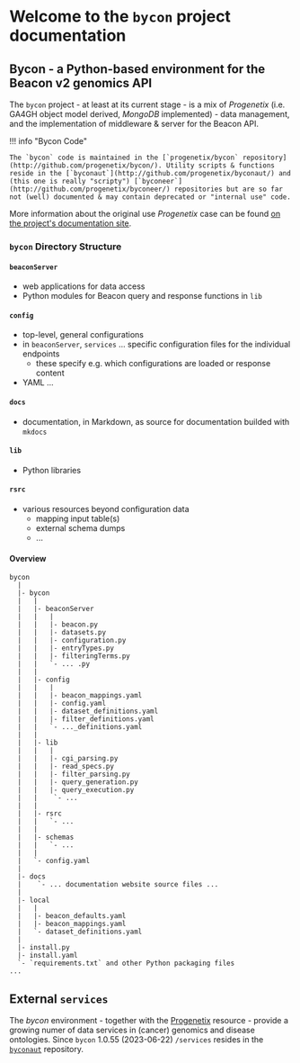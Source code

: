 # Welcome to the `bycon` project documentation

## Bycon - a Python-based environment for the Beacon v2 genomics API

The `bycon` project - at least at its current stage - is a mix of _Progenetix_ (i.e. GA4GH object model derived, _MongoDB_ implemented) - data management, and the implementation of middleware & server for the Beacon API.

!!! info "Bycon Code"

    The `bycon` code is maintained in the [`progenetix/bycon` repository](http://github.com/progenetix/bycon/). Utility scripts & functions reside in the [`byconaut`](http://github.com/progenetix/byconaut/) and (this one is really "scripty") [`byconeer`](http://github.com/progenetix/byconeer/) repositories but are so far not (well) documented & may contain deprecated or "internal use" code.

More information about the original use _Progenetix_ case can be found [on the project's documentation site](https://docs.progenetix.org/).

### `bycon` Directory Structure

#### `beaconServer`

* web applications for data access
* Python modules for Beacon query and response functions in `lib`

#### `config`

* top-level, general configurations
* in `beaconServer`, `services` ... specific configuration files for the
individual endpoints
  - these specify e.g. which configurations are loaded or response content
* YAML ...

#### `docs`

* documentation, in Markdown, as source for documentation builded with `mkdocs`

#### `lib`

* Python libraries

#### `rsrc`

* various resources beyond configuration data
    - mapping input table(s)
    - external schema dumps
    - ...


#### Overview

```
bycon
  |
  |- bycon
  |   |
  |   |- beaconServer
  |   |   |
  |   |   |- beacon.py
  |   |   |- datasets.py
  |   |   |- configuration.py
  |   |   |- entryTypes.py
  |   |   |- filteringTerms.py
  |   |   `- ... .py
  |   |
  |   |- config
  |   |   |
  |   |   |- beacon_mappings.yaml
  |   |   |- config.yaml
  |   |   |- dataset_definitions.yaml
  |   |   |- filter_definitions.yaml
  |   |   `- ..._definitions.yaml
  |   |
  |   |- lib
  |   |   |
  |   |   |- cgi_parsing.py
  |   |   |- read_specs.py
  |   |   |- filter_parsing.py
  |   |   |- query_generation.py
  |   |   |- query_execution.py
  |   |    `- ...
  |   |
  |   |- rsrc
  |   |   `- ...
  |   |
  |   |- schemas
  |   |   `- ...
  |   |
  |   `- config.yaml
  |
  |- docs
  |    `- ... documentation website source files ...
  |
  |- local
  |   |
  |   |- beacon_defaults.yaml
  |   |- beacon_mappings.yaml
  |   `- dataset_definitions.yaml
  |
  |- install.py
  |- install.yaml
  `- `requirements.txt` and other Python packaging files
...
```

## External `services`

The _bycon_ environment - together with the [Progenetix](http://progenetix.org)
resource - provide a growing numer of data services in (cancer) genomics and
disease ontologies. Since `bycon` 1.0.55 (2023-06-22) `/services` resides in the
[`byconaut`](http://github.com/progenetix/byconaut/) repository.
